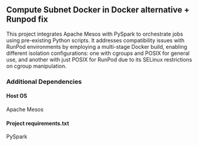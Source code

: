 ## Compute Subnet Docker in Docker alternative + Runpod fix  

This project integrates Apache Mesos with PySpark to orchestrate jobs using pre-existing Python scripts. It addresses compatibility issues with RunPod environments by employing a multi-stage Docker build, enabling different isolation configurations: one with cgroups and POSIX for general use, and another with just POSIX for RunPod due to its SELinux restrictions on cgroup manipulation.

### Additional Dependencies
#### Host OS
Apache Mesos
#### Project requirements.txt
PySpark
